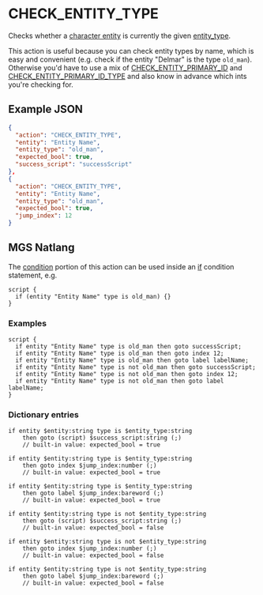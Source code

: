 # CHECK_ENTITY_TYPE

Checks whether a [character entity](../entity_types#character-entity) is currently the given [entity_type](../entity_properties).

This action is useful because you can check entity types by name, which is easy and convenient (e.g. check if the entity "Delmar" is the type `old_man`). Otherwise you'd have to use a mix of [CHECK_ENTITY_PRIMARY_ID](../actions/CHECK_ENTITY_PRIMARY_ID) and [CHECK_ENTITY_PRIMARY_ID_TYPE](../actions/CHECK_ENTITY_PRIMARY_ID_TYPE) and also know in advance which ints you're checking for.

## Example JSON

```json
{
  "action": "CHECK_ENTITY_TYPE",
  "entity": "Entity Name",
  "entity_type": "old_man",
  "expected_bool": true,
  "success_script": "successScript"
},
{
  "action": "CHECK_ENTITY_TYPE",
  "entity": "Entity Name",
  "entity_type": "old_man",
  "expected_bool": true,
  "jump_index": 12
}
```

## MGS Natlang

The [condition](../actions/conditional_gotos) portion of this action can be used inside an [if](../mgs/advanced_syntax#if-and-else) condition statement, e.g.

```mgs
script {
  if (entity "Entity Name" type is old_man) {}
}
```

### Examples

```mgs
script {
  if entity "Entity Name" type is old_man then goto successScript;
  if entity "Entity Name" type is old_man then goto index 12;
  if entity "Entity Name" type is old_man then goto label labelName;
  if entity "Entity Name" type is not old_man then goto successScript;
  if entity "Entity Name" type is not old_man then goto index 12;
  if entity "Entity Name" type is not old_man then goto label labelName;
}
```

### Dictionary entries

```
if entity $entity:string type is $entity_type:string
    then goto (script) $success_script:string (;)
	// built-in value: expected_bool = true

if entity $entity:string type is $entity_type:string
    then goto index $jump_index:number (;)
	// built-in value: expected_bool = true

if entity $entity:string type is $entity_type:string
    then goto label $jump_index:bareword (;)
	// built-in value: expected_bool = true

if entity $entity:string type is not $entity_type:string
    then goto (script) $success_script:string (;)
	// built-in value: expected_bool = false

if entity $entity:string type is not $entity_type:string
    then goto index $jump_index:number (;)
	// built-in value: expected_bool = false

if entity $entity:string type is not $entity_type:string
    then goto label $jump_index:bareword (;)
	// built-in value: expected_bool = false
```
